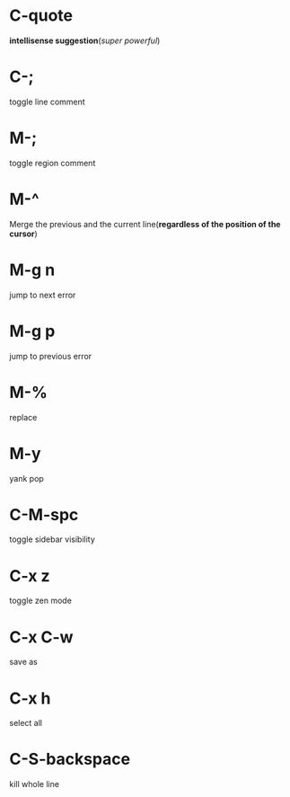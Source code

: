 # C-quote
**intellisense suggestion**(*super powerful*)
# C-;
toggle line comment
# M-;
toggle region comment
# M-^
Merge the previous and the current line(**regardless of the position of the cursor**)
# M-g n
jump to next error
# M-g p
jump to previous error
# M-%
replace
# M-y
yank pop
# C-M-spc
toggle sidebar visibility
# C-x z
toggle zen mode
# C-x C-w
save as
# C-x h
select all
# C-S-backspace
kill whole line
